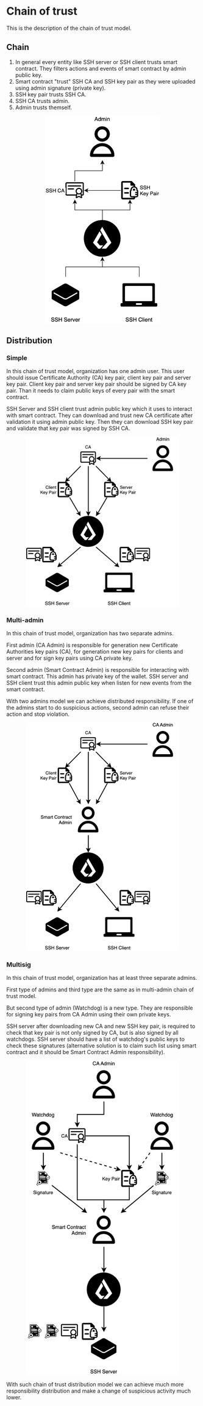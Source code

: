 # Chain of trust

This is the description of the chain of trust model.

## Chain

1. In general every entity like SSH server or SSH client trusts smart contract. They filters actions and events of smart contract by admin public key.
2. Smart contract "trust" SSH CA and SSH key pair as they were uploaded using admin signature (private key).
3. SSH key pair trusts SSH CA.
4. SSH CA trusts admin.
5. Admin trusts themself.

<p align="center">
  <img src="./images/chain_of_trust_general.png" alt="general" width="300"/>
</p>

## Distribution

### Simple

In this chain of trust model, organization has one admin user. This user should issue Certificate Authority (CA) key pair, client key pair and server key pair. Client key pair and server key pair should be signed by CA key pair. Than it needs to claim public keys of every pair with the smart contract.

SSH Server and SSH client trust admin public key which it uses to interact with smart contract. They can download and trust new CA certificate after validation it using admin public key. Then they can download SSH key pair and validate that key pair was signed by SSH CA.

<p align="center">
  <img src="./images/chain_of_trust_simple.png" alt="general" width="400"/>
</p>

### Multi-admin

In this chain of trust model, organization has two separate admins.

First admin (CA Admin) is responsible for generation new Certificate Authorities key pairs (CA), for generation new key pairs for clients and server and for sign key pairs using CA private key.

Second admin (Smart Contract Admin) is responsible for interacting with smart contract. This admin has private key of the wallet. SSH server and SSH client trust this admin public key when listen for new events from the smart contract.

With two admins model we can achieve distributed responsibility. If one of the admins start to do suspicious actions, second admin can refuse their action and stop violation.

<p align="center">
  <img src="./images/chain_of_trust_multi_admin.png" alt="general" width="400"/>
</p>

### Multisig

In this chain of trust model, organization has at least three separate admins.

First type of admins and third type are the same as in multi-admin chain of trust model.

But second type of admin (Watchdog) is a new type. They are responsible for signing key pairs from CA Admin using their own private keys.

SSH server after downloading new CA and new SSH key pair, is required to check that key pair is not only signed by CA, but is also signed by all watchdogs. SSH server should have a list of watchdog's public keys to check these signatures (alternative solution is to claim such list using smart contract and it should be Smart Contract Admin responsibility).

<p align="center">
  <img src="./images/chain_of_trust_multisig.png" alt="general" width="400"/>
</p>

With such chain of trust distribution model we can achieve much more responsibility distribution and make a change of suspicious activity much lower.
